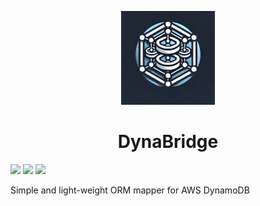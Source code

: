 <p align="center">
  <img alt="dynabridge logo" height="150px" src="./static/logo.jpg" />  
</p>
<h1 align="center">DynaBridge</h1>

![](https://img.shields.io/github/license/kasleet/dynabridge?style=flat)
[![](https://img.shields.io/github/actions/workflow/status/kasleet/dynabridge/ci.yml?style=flat)](https://github.com/kasleet/dynabridge/actions/workflows/ci.yml)
[![](https://img.shields.io/npm/v/dynabridge?style=flat)](https://www.npmjs.com/package/dynabridge)

Simple and light-weight ORM mapper for AWS DynamoDB
